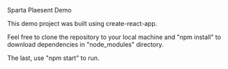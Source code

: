 Sparta Plaesent Demo

This demo project was built using create-react-app.

Feel free to clone the repository to your local machine and "npm install" to download dependencies in "node_modules" directory.

The last, use "npm start" to run.